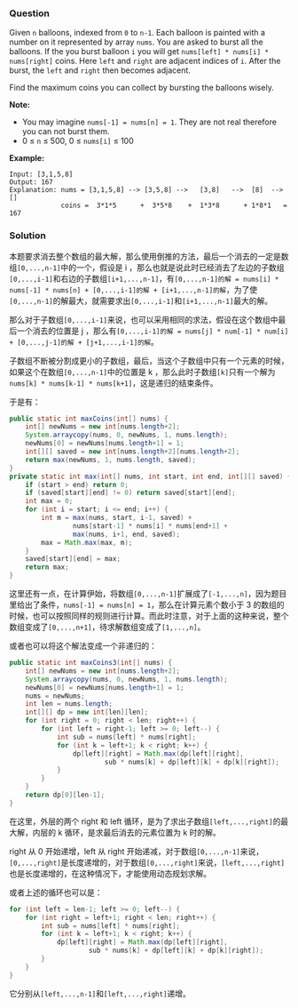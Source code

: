 ### Question

Given `n` balloons, indexed from `0` to `n-1`. Each balloon is painted with a number on it represented by array `nums`. You are asked to burst all the balloons. If the you burst balloon `i` you will get `nums[left] * nums[i] * nums[right]` coins. Here `left` and `right` are adjacent indices of `i`. After the burst, the `left` and `right` then becomes adjacent.

Find the maximum coins you can collect by bursting the balloons wisely.

**Note:**

-   You may imagine `nums[-1] = nums[n] = 1`. They are not real therefore you can not burst them.
-   0 ≤ `n` ≤ 500, 0 ≤ `nums[i]` ≤ 100

**Example:**

```
Input: [3,1,5,8]
Output: 167 
Explanation: nums = [3,1,5,8] --> [3,5,8] -->   [3,8]   -->  [8]  --> []
             coins =  3*1*5      +  3*5*8    +  1*3*8      + 1*8*1   = 167
```

### Solution

本题要求消去整个数组的最大解，那么使用倒推的方法，最后一个消去的一定是数组`[0,...,n-1]`中的一个，假设是 i ，那么也就是说此时已经消去了左边的子数组`[0,...,i-1]`和右边的子数组`[i+1,...,n-1]`，有`[0,...,n-1]的解 = nums[i] * nums[-1] * nums[n] + [0,...,i-1]的解 + [i+1,...,n-1]的解`，为了使`[0,...,n-1]`的解最大，就需要求出`[0,...,i-1]`和`[i+1,...,n-1]`最大的解。

那么对于子数组`[0,...,i-1]`来说，也可以采用相同的求法，假设在这个数组中最后一个消去的位置是 j ，那么有`[0,...,i-1]的解 = nums[j] * num[-1] * num[i] + [0,...,j-1]的解 + [j+1,...,i-1]的解`。

子数组不断被分割成更小的子数组，最后，当这个子数组中只有一个元素的时候，如果这个在数组`[0,...,n-1]`中的位置是 k ，那么此时子数组`[k]`只有一个解为`nums[k] * nums[k-1] * nums[k+1]`，这是递归的结束条件。

于是有：

```java
public static int maxCoins(int[] nums) {
    int[] newNums = new int[nums.length+2];
    System.arraycopy(nums, 0, newNums, 1, nums.length);
    newNums[0] = newNums[nums.length+1] = 1;
    int[][] saved = new int[nums.length+2][nums.length+2];
    return max(newNums, 1, nums.length, saved);
}
private static int max(int[] nums, int start, int end, int[][] saved) {
    if (start > end) return 0;
    if (saved[start][end] != 0) return saved[start][end];
    int max = 0;
    for (int i = start; i <= end; i++) {
        int m = max(nums, start, i-1, saved) +
                nums[start-1] * nums[i] * nums[end+1] +
                max(nums, i+1, end, saved);
        max = Math.max(max, m);
    }
    saved[start][end] = max;
    return max;
}
```

这里还有一点，在计算伊始，将数组`[0,...,n-1]`扩展成了`[-1,...,n]`，因为题目里给出了条件，`nums[-1] = nums[n] = 1`，那么在计算元素个数小于 3 的数组的时候，也可以按照同样的规则进行计算。而此时注意，对于上面的这种来说，整个数组变成了`[0,...,n+1]`，待求解数组变成了`[1,...,n]`。

或者也可以将这个解法变成一个非递归的：

```java
public static int maxCoins3(int[] nums) {
    int[] newNums = new int[nums.length+2];
    System.arraycopy(nums, 0, newNums, 1, nums.length);
    newNums[0] = newNums[nums.length+1] = 1;
    nums = newNums;
    int len = nums.length;
    int[][] dp = new int[len][len];
    for (int right = 0; right < len; right++) {
        for (int left = right-1; left >= 0; left--) {
            int sub = nums[left] * nums[right];
            for (int k = left+1; k < right; k++) {
                dp[left][right] = Math.max(dp[left][right],
                        sub * nums[k] + dp[left][k] + dp[k][right]);
            }
        }
    }
    return dp[0][len-1];
}
```

在这里，外层的两个 right 和 left 循环，是为了求出子数组`[left,...,right]`的最大解，内层的 k 循环，是求最后消去的元素位置为 k 时的解。

right 从 0 开始递增，left 从 right 开始递减，对于数组`[0,...,n-1]`来说，`[0,...,right]`是长度递增的，对于数组`[0,...,right]`来说，`[left,...,right]`也是长度递增的，在这种情况下，才能使用动态规划求解。

或者上述的循环也可以是：

```java
for (int left = len-1; left >= 0; left--) {
    for (int right = left+1; right < len; right++) {
        int sub = nums[left] * nums[right];
        for (int k = left+1; k < right; k++) {
            dp[left][right] = Math.max(dp[left][right],
                    sub * nums[k] + dp[left][k] + dp[k][right]);
        }
    }
}
```

它分别从`[left,...,n-1]`和`[left,...,right]`递增。